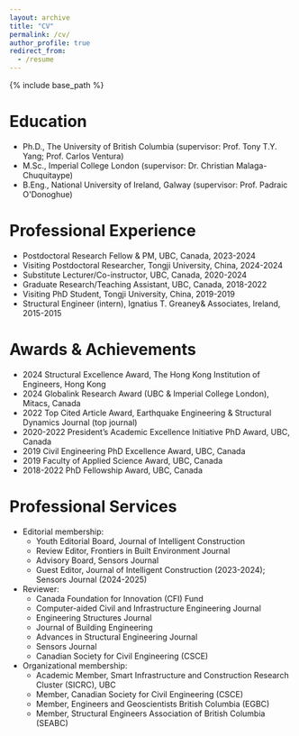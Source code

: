```yaml
---
layout: archive
title: "CV"
permalink: /cv/
author_profile: true
redirect_from:
  - /resume
---
```


{% include base_path %}

Education
======
* Ph.D., The University of British Columbia (supervisor: Prof. Tony T.Y. Yang; Prof. Carlos Ventura)
* M.Sc., Imperial College London (supervisor: Dr. Christian Malaga-Chuquitaype)
* B.Eng., National University of Ireland, Galway (supervisor: Prof. Padraic O'Donoghue)

Professional Experience
======
* Postdoctoral Research Fellow & PM, UBC, Canada, 2023-2024
* Visiting Postdoctoral Researcher, Tongji University, China, 2024-2024
* Substitute Lecturer/Co-instructor, UBC, Canada, 2020-2024
* Graduate Research/Teaching Assistant, UBC, Canada, 2018-2022
* Visiting PhD Student, Tongji University, China, 2019-2019
* Structural Engineer (intern), Ignatius T. Greaney& Associates, Ireland, 2015-2015
  

Awards & Achievements
======
* 2024  Structural Excellence Award, The Hong Kong Institution of Engineers, Hong Kong
* 2024	Globalink Research Award (UBC & Imperial College London), Mitacs, Canada
* 2022	Top Cited Article Award, Earthquake Engineering & Structural Dynamics Journal (top journal)
* 2020-2022 President’s Academic Excellence Initiative PhD Award, UBC, Canada
* 2019	Civil Engineering PhD Excellence Award, UBC, Canada
* 2019	Faculty of Applied Science Award, UBC, Canada
* 2018-2022	PhD Fellowship Award, UBC, Canada

Professional Services
======
* Editorial membership:
  * Youth Editorial Board, Journal of Intelligent Construction
  * Review Editor, Frontiers in Built Environment Journal
  * Advisory Board, Sensors Journal
  * Guest Editor, Journal of Intelligent Construction (2023-2024); Sensors Journal (2024-2025)
* Reviewer:
  * Canada Foundation for Innovation (CFI) Fund
  * Computer-aided Civil and Infrastructure Engineering Journal
  * Engineering Structures Journal
  * Journal of Building Engineering
  * Advances in Structural Engineering Journal
  * Sensors Journal
  * Canadian Society for Civil Engineering (CSCE)
* Organizational membership:
  * Academic Member, Smart Infrastructure and Construction Research Cluster (SICRC), UBC
  * Member, Canadian Society for Civil Engineering (CSCE)
  * Member, Engineers and Geoscientists British Columbia (EGBC)
  * Member, Structural Engineers Association of British Columbia (SEABC)

